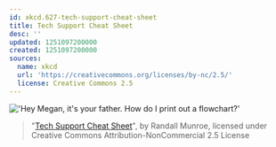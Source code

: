 ```yaml
---
id: xkcd.627-tech-support-cheat-sheet
title: Tech Support Cheat Sheet
desc: ''
updated: 1251097200000
created: 1251097200000
sources:
  name: xkcd
  url: 'https://creativecommons.org/licenses/by-nc/2.5/'
  license: Creative Commons 2.5
---
```

!['Hey Megan, it's your father. How do I print out a flowchart?'](https://imgs.xkcd.com/comics/tech_support_cheat_sheet.png)
> "[Tech Support Cheat Sheet](https://xkcd.com/627/)", by Randall Munroe, licensed under Creative Commons Attribution-NonCommercial 2.5 License
